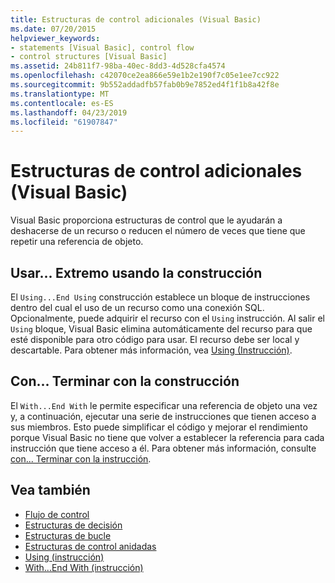 ```yaml
---
title: Estructuras de control adicionales (Visual Basic)
ms.date: 07/20/2015
helpviewer_keywords:
- statements [Visual Basic], control flow
- control structures [Visual Basic]
ms.assetid: 24b811f7-98ba-40ec-8dd3-4d528cfa4574
ms.openlocfilehash: c42070ce2ea866e59e1b2e190f7c05e1ee7cc922
ms.sourcegitcommit: 9b552addadfb57fab0b9e7852ed4f1f1b8a42f8e
ms.translationtype: MT
ms.contentlocale: es-ES
ms.lasthandoff: 04/23/2019
ms.locfileid: "61907847"
---
```

# <a name="other-control-structures-visual-basic"></a>Estructuras de control adicionales (Visual Basic)
Visual Basic proporciona estructuras de control que le ayudarán a deshacerse de un recurso o reducen el número de veces que tiene que repetir una referencia de objeto.  
  
## <a name="usingend-using-construction"></a>Usar... Extremo usando la construcción  
 El `Using...End Using` construcción establece un bloque de instrucciones dentro del cual el uso de un recurso como una conexión SQL. Opcionalmente, puede adquirir el recurso con el `Using` instrucción. Al salir el `Using` bloque, Visual Basic elimina automáticamente del recurso para que esté disponible para otro código para usar. El recurso debe ser local y descartable. Para obtener más información, vea [Using (Instrucción)](../../../../visual-basic/language-reference/statements/using-statement.md).  
  
## <a name="withend-with-construction"></a>Con... Terminar con la construcción  
 El `With...End With` le permite especificar una referencia de objeto una vez y, a continuación, ejecutar una serie de instrucciones que tienen acceso a sus miembros. Esto puede simplificar el código y mejorar el rendimiento porque Visual Basic no tiene que volver a establecer la referencia para cada instrucción que tiene acceso a él. Para obtener más información, consulte [con... Terminar con la instrucción](../../../../visual-basic/language-reference/statements/with-end-with-statement.md).  
  
## <a name="see-also"></a>Vea también

- [Flujo de control](../../../../visual-basic/programming-guide/language-features/control-flow/index.md)
- [Estructuras de decisión](../../../../visual-basic/programming-guide/language-features/control-flow/decision-structures.md)
- [Estructuras de bucle](../../../../visual-basic/programming-guide/language-features/control-flow/loop-structures.md)
- [Estructuras de control anidadas](../../../../visual-basic/programming-guide/language-features/control-flow/nested-control-structures.md)
- [Using (instrucción)](../../../../visual-basic/language-reference/statements/using-statement.md)
- [With...End With (instrucción)](../../../../visual-basic/language-reference/statements/with-end-with-statement.md)
